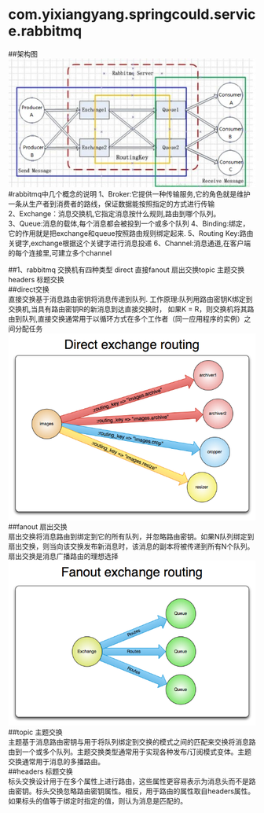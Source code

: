 # com.yixiangyang.springcould.service.rabbitmq
##架构图  
![Image text](https://github.com/yixiangyang/com.yixiangyang.image.respository/blob/master/rabbitMqImage/rabbitmq.png)  
#rabbitmq中几个概念的说明
1、Broker:它提供一种传输服务,它的角色就是维护一条从生产者到消费者的路线，保证数据能按照指定的方式进行传输  
2、Exchange：消息交换机,它指定消息按什么规则,路由到哪个队列。  
3、Queue:消息的载体,每个消息都会被投到一个或多个队列
4、Binding:绑定，它的作用就是把exchange和queue按照路由规则绑定起来.
5、Routing Key:路由关键字,exchange根据这个关键字进行消息投递
6、Channel:消息通道,在客户端的每个连接里,可建立多个channel

##1、rabbitmq 交换机有四种类型 direct 直接fanout 扇出交换topic 主题交换 headers 标题交换  
##direct交换  
直接交换基于消息路由密钥将消息传递到队列. 工作原理:队列用路由密钥K绑定到交换机,当具有路由密钥R的新消息到达直接交换时，
如果K = R，则交换机将其路由到队列,直接交换通常用于以循环方式在多个工作者（同一应用程序的实例）之间分配任务  
![Image text](https://github.com/yixiangyang/com.yixiangyang.image.respository/blob/master/rabbitMqImage/exchange-direct.png)  
##fanout 扇出交换  
扇出交换将消息路由到绑定到它的所有队列，并忽略路由密钥。如果N队列绑定到扇出交换，则当向该交换发布新消息时，该消息的副本将被传递到所有N个队列。扇出交换是消息广播路由的理想选择  
![Image text](https://github.com/yixiangyang/com.yixiangyang.image.respository/blob/master/rabbitMqImage/exchange-fanout.png)  
##topic 主题交换  
主题基于消息路由密钥与用于将队列绑定到交换的模式之间的匹配来交换将消息路由到一个或多个队列。主题交换类型通常用于实现各种发布/订阅模式变体。主题交换通常用于消息的多播路由。  
##headers 标题交换  
标头交换设计用于在多个属性上进行路由，这些属性更容易表示为消息头而不是路由密钥。标头交换忽略路由密钥属性。相反，用于路由的属性取自headers属性。如果标头的值等于绑定时指定的值，则认为消息是匹配的。  

